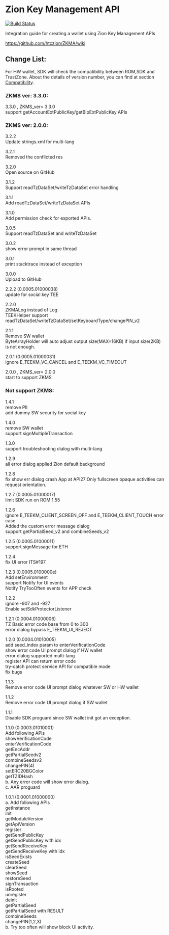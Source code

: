 # Zion Key Management API 

[![Build Status](https://travis-ci.com/htczion/ZKMA.svg?branch=master)](https://travis-ci.com/htczion/ZKMA)

Integration guide for creating a wallet using Zion Key Management APIs

https://github.com/htczion/ZKMA/wiki



## Change List:  
For HW wallet, SDK will check the compatibility between ROM,SDK and TrustZone. 
About the details of version number, you can find at section [Compatibility](https://github.com/htczion/ZKMS/wiki#compatibility).  

### ZKMS ver: 3.3.0:   

3.3.0 , ZKMS_ver= 3.3.0    
    support getAccountExtPublicKey/getBipExtPublicKey APIs  
    
### ZKMS ver: 2.0.0:   

3.2.2  
    Update strings.xml for multi-lang  
  
3.2.1  
    Removed the conflicted res  
  
3.2.0  
    Open source on GitHub  
  
3.1.2  
   Support readTzDataSet/writeTzDataSet error handling  
  
3.1.1  
   Add readTzDataSet/writeTzDataSet APIs  
  
3.1.0  
   Add permission check for exported APIs.  
  
3.0.5  
   Support readTzDataSet and writeTzDataSet  
  
3.0.2  
   show error prompt in same thread  
  
3.0.1  
   print stacktrace instead of exception  
  
3.0.0  
   Upload to GitHub  
     
2.2.2 (0.0005.01000038)  
   update for social key TEE  
  
2.2.0  
   ZKMALog instead of Log  
   TEEKHelper support readTzDataSet/writeTzDataSet/setKeyboardType/changePIN_v2  
  
2.1.1  
   Remove SW wallet  
   ByteArrayHolder will auto adjust output size(MAX=16KB) if input size(2KB) is not enough.  
  
2.0.1 (0.0005.01000031)  
   ignore E_TEEKM_VC_CANCEL and E_TEEKM_VC_TIMEOUT  
  
2.0.0 , ZKMS_ver= 2.0.0  
   start to support ZKMS  
  
### Not support ZKMS:   
  
1.4.1  
  remove PII  
  add dummy SW security for social key  
  
1.4.0  
  remove SW wallet  
  support signMultipleTransaction  
  
1.3.0  
  support troubleshooting dialog with multi-lang  
  
1.2.9  
  all error dialog applied Zion default background  
  
1.2.8  
  fix show err dialog crash App at API27:Only fullscreen opaque activities can request orientation.  
  
1.2.7 (0.0005.01000017)  
  limit SDK run on ROM 1.55  
  
1.2.6  
  ignore E_TEEKM_CLIENT_SCREEN_OFF and E_TEEKM_CLIENT_TOUCH error case  
  Added the custom error message dialog  
  support getPartialSeed_v2 and combineSeeds_v2  
  
1.2.5 (0.0005.01000011)  
  support signMessage for ETH  
  
1.2.4  
  fix UI error ITS#197  
  
1.2.3 (0.0005.0100000e)  
  Add setEnvironment  
  support Notify for UI events  
  Notify TryTooOften events for APP check  
  
1.2.2  
  ignore -907 and -927  
  Enable setSdkProtectorListener  
  
1.2.1 (0.0004.01000006)  
  TZ Basic error code base from 0 to 300  
  error dialog bypass E_TEEKM_UI_REJECT  
  
1.2.0 (0.0004.01010005)  
  add seed_index param to enterVerificationCode  
  show error code UI prompt dialog if HW wallet  
  error dialog supported multi-lang  
  register API can return error code  
  try-catch protect service API for compatible mode  
  fix bugs  
  
1.1.3  
  Remove error code UI prompt dialog whatever SW or HW wallet  
  
1.1.2  
  Remove error code UI prompt dialog if SW wallet  
  
1.1.1  
  Disable SDK proguard since SW wallet init got an exception.  
  
1.1.0 (0.0003.01010001)  
  Add following APIs  
	showVerificationCode  
	enterVerificationCode  
	getEncAddr  
	getPartialSeedv2  
	combineSeedsv2  
	changePIN(4)  
	setERC20BGColor  
	getTZIDHash  
  b. Any error code will show error dialog.  
  c. AAR proguard  
  
1.0.1 (0.0001.01000000)  
  a. Add following APIs  
	getInstance  
	init  
	getModuleVersion  
	getApiVersion  
	register  
	getSendPublicKey  
	getSendPublicKey with idx  
	getSendReceiveKey  
	getSendReceiveKey with idx  
	isSeedExists  
	createSeed  
	clearSeed  
	showSeed  
	restoreSeed  
	signTransaction  
	isRooted  
	unregister  
	deinit  
	getPartialSeed  
	getPartialSeed with RESULT  
	combineSeeds  
	changePIN(1,2,3)  
  b. Try too often will show block UI activity.	  

